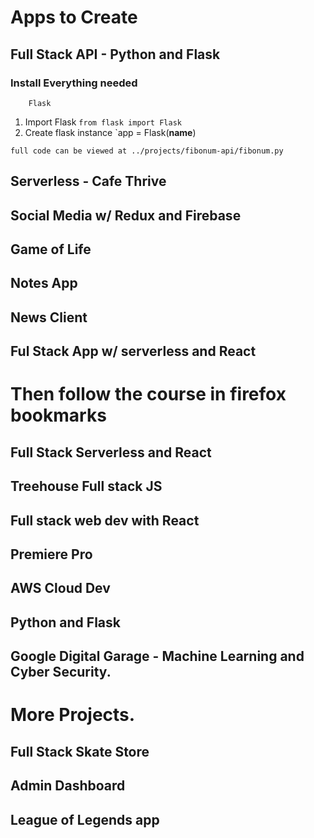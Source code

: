 # Apps to Create

## Full Stack API - Python and Flask
### Install Everything needed
```
    Flask
```
1. Import Flask `from flask import Flask`
2. Create flask instance `app = Flask(__name__)

`full code can be viewed at ../projects/fibonum-api/fibonum.py`

## Serverless - Cafe Thrive

## Social Media w/ Redux and Firebase

## Game of Life

## Notes App

## News Client

## Ful Stack App w/ serverless and React

# Then follow the course in firefox bookmarks

## Full Stack Serverless and React

## Treehouse Full stack JS

## Full stack web dev with React

## Premiere Pro

## AWS Cloud Dev

## Python and Flask

## Google Digital Garage - Machine Learning and Cyber Security.

# More Projects.

## Full Stack Skate Store

## Admin Dashboard

## League of Legends app